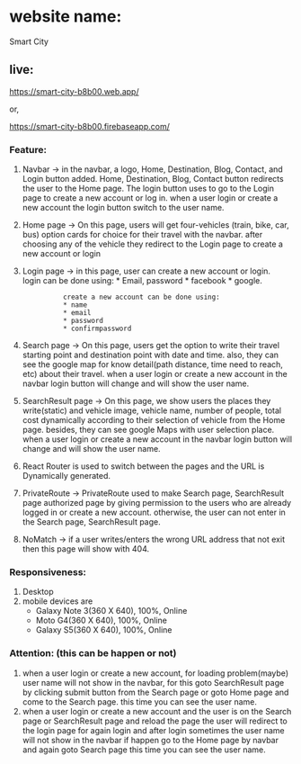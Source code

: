 # website name: 
Smart City

## live:
https://smart-city-b8b00.web.app/

or,

https://smart-city-b8b00.firebaseapp.com/

### Feature:
1. Navbar -> in the navbar, a logo, Home, Destination, Blog, Contact, and Login button added. Home, Destination, Blog, Contact button redirects the user to the Home page.
The login button uses to go to the Login page to create a new account or log in. when a user login or create a new account the login button switch to the user name.                                                                            
3. Home page -> On this page, users will get four-vehicles (train, bike, car, bus) option cards for choice for their travel with the navbar. after choosing any of the vehicle  they redirect to the Login page to create a new account or login
4. Login page -> in this page, user can create a new account or login.     
                 login can be done using:
                 * Email, password
                 * facebook
                 * google.
                 
                 create a new account can be done using:
                 * name
                 * email
                 * password
                 * confirmpassword
6. Search page -> On this page, users get the option to write their travel starting point and destination point with date and time. also, they can see the google map for know detail(path distance, time need to reach, etc) about their travel. when a user login or create a new account in the navbar login button will change and will show the user name.

8. SearchResult page -> On this page,  we show users the places they write(static) and vehicle image, vehicle name, number of people, total cost dynamically according to their selection of vehicle from the Home page. besides, they can see google Maps with user selection place.  when a user login or create a new account in the navbar login button will change and will show the user name.

10. React Router is used to switch between the pages and the URL is Dynamically generated.

12. PrivateRoute -> PrivateRoute used to make Search page, SearchResult page authorized page by giving permission to the users who are already logged in or create a new account.
otherwise, the user can not enter in the Search page, SearchResult page.

14. NoMatch -> if a user writes/enters the wrong URL address that not exit then this page will show with 404.

### Responsiveness:
1. Desktop
2. mobile devices are
    * Galaxy Note 3(360 X 640), 100%, Online
    * Moto G4(360 X 640), 100%, Online
    * Galaxy S5(360 X 640), 100%, Online
 
### Attention: (this can be happen or not)
1. when a user login or create a new account, for loading problem(maybe) user name will not show in the navbar, for this goto SearchResult page by clicking submit button from the Search page or goto Home page and come to the Search page. this time you can see the user name.
2. when a user login or create a new account and the user is on the Search page or SearchResult page and reload the page the user will redirect to the login page for again login and after login sometimes the user name will not show in the navbar if happen go to the Home page by navbar and again goto Search page this time you can see the user name.
